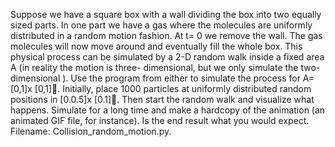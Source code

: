 Suppose we have a square box with a wall dividing the box into two equally sized parts. In one part we have a gas where the molecules are uniformly distributed in a random motion fashion. At t= 0 we remove the wall. The gas molecules will now move around and eventually fill the whole box. This physical process can be simulated by a 2-D random walk inside a fixed area A  (in reality the motion is three- dimensional, but we only simulate the two-dimensional ). Use the program from either  to simulate the process for A= [0,1]x [0,1]. Initially, place 1000 particles at uniformly distributed random positions in [0.0.5]x [0.1]. Then start the random walk and visualize what happens. Simulate for a long time and make a hardcopy of the animation (an animated GIF file, for instance). Is the end result what you would expect.
Filename: Collision_random_motion.py.
